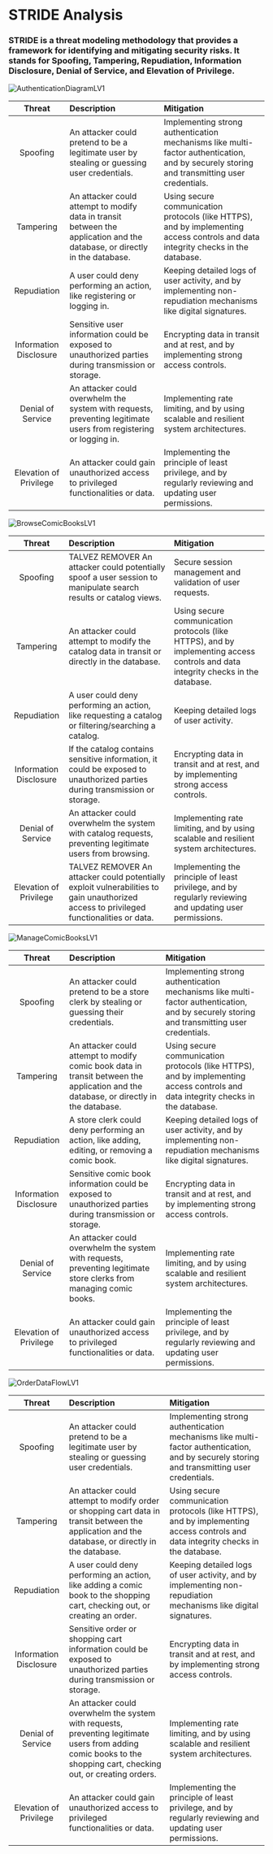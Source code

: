 # STRIDE Analysis

### STRIDE is a threat modeling methodology that provides a framework for identifying and mitigating security risks. It stands for Spoofing, Tampering, Repudiation, Information Disclosure, Denial of Service, and Elevation of Privilege.

![AuthenticationDiagramLV1](../domain/Diagrams/AuthenticationDiagramLV1.jpg)


|       **Threat**       | **Description**                                                                                                            | **Mitigation**                                                                                                                             |
|:----------------------:|:---------------------------------------------------------------------------------------------------------------------------|:-------------------------------------------------------------------------------------------------------------------------------------------|
|        Spoofing        | An attacker could pretend to be a legitimate user by stealing or guessing user credentials.                                | Implementing strong authentication mechanisms like multi-factor authentication, and by securely storing and transmitting user credentials. |
|       Tampering        | An attacker could attempt to modify data in transit between the application and the database, or directly in the database. | Using secure communication protocols (like HTTPS), and by implementing access controls and data integrity checks in the database.          |
|      Repudiation       | A user could deny performing an action, like registering or logging in.                                                    | Keeping detailed logs of user activity, and by implementing non-repudiation mechanisms like digital signatures.                            |
| Information Disclosure | Sensitive user information could be exposed to unauthorized parties during transmission or storage.                        | Encrypting data in transit and at rest, and by implementing strong access controls.                                                        |
|   Denial of Service    | An attacker could overwhelm the system with requests, preventing legitimate users from registering or logging in.          | Implementing rate limiting, and by using scalable and resilient system architectures.                                                      |
| Elevation of Privilege | An attacker could gain unauthorized access to privileged functionalities or data.                                          | Implementing the principle of least privilege, and by regularly reviewing and updating user permissions.                                   |

![BrowseComicBooksLV1](../domain/Diagrams/BrowseComicBooksLV1.jpg)


|       **Threat**       | **Description**                                                                                                                         | **Mitigation**                                                                                                                    |
|:----------------------:|:----------------------------------------------------------------------------------------------------------------------------------------|:----------------------------------------------------------------------------------------------------------------------------------|
|        Spoofing        | TALVEZ REMOVER An attacker could potentially spoof a user session to manipulate search results or catalog views.                        | Secure session management and validation of user requests.                                                                        |
|       Tampering        | An attacker could attempt to modify the catalog data in transit or directly in the database.                                            | Using secure communication protocols (like HTTPS), and by implementing access controls and data integrity checks in the database. |
|      Repudiation       | A user could deny performing an action, like requesting a catalog or filtering/searching a catalog.                                     | Keeping detailed logs of user activity.                                                                                           |
| Information Disclosure | If the catalog contains sensitive information, it could be exposed to unauthorized parties during transmission or storage.              | Encrypting data in transit and at rest, and by implementing strong access controls.                                               |
|   Denial of Service    | An attacker could overwhelm the system with catalog requests, preventing legitimate users from browsing.                                | Implementing rate limiting, and by using scalable and resilient system architectures.                                             |
| Elevation of Privilege | TALVEZ REMOVER An attacker could potentially exploit vulnerabilities to gain unauthorized access to privileged functionalities or data. | Implementing the principle of least privilege, and by regularly reviewing and updating user permissions.                          |

![ManageComicBooksLV1](../domain/Diagrams/ManageComicBooksLV1.jpg)


|       **Threat**       | **Description**                                                                                                                       | **Mitigation**                                                                                                                             |
|:----------------------:|:--------------------------------------------------------------------------------------------------------------------------------------|:-------------------------------------------------------------------------------------------------------------------------------------------|
|        Spoofing        | An attacker could pretend to be a store clerk by stealing or guessing their credentials.                                              | Implementing strong authentication mechanisms like multi-factor authentication, and by securely storing and transmitting user credentials. |
|       Tampering        | An attacker could attempt to modify comic book data in transit between the application and the database, or directly in the database. | Using secure communication protocols (like HTTPS), and by implementing access controls and data integrity checks in the database.          |
|      Repudiation       | A store clerk could deny performing an action, like adding, editing, or removing a comic book.                                        | Keeping detailed logs of user activity, and by implementing non-repudiation mechanisms like digital signatures.                            |
| Information Disclosure | Sensitive comic book information could be exposed to unauthorized parties during transmission or storage.                             | Encrypting data in transit and at rest, and by implementing strong access controls.                                                        |
|   Denial of Service    | An attacker could overwhelm the system with requests, preventing legitimate store clerks from managing comic books.                   | Implementing rate limiting, and by using scalable and resilient system architectures.                                                      |
| Elevation of Privilege | An attacker could gain unauthorized access to privileged functionalities or data.                                                     | Implementing the principle of least privilege, and by regularly reviewing and updating user permissions.                                   |


![OrderDataFlowLV1](../domain/Diagrams/OrderDataFlowLV1.jpg)


|       **Threat**       | **Description**                                                                                                                                                   | **Mitigation**                                                                                                                             |
|:----------------------:|:------------------------------------------------------------------------------------------------------------------------------------------------------------------|:-------------------------------------------------------------------------------------------------------------------------------------------|
|        Spoofing        | An attacker could pretend to be a legitimate user by stealing or guessing user credentials.                                                                       | Implementing strong authentication mechanisms like multi-factor authentication, and by securely storing and transmitting user credentials. |                
|       Tampering        | An attacker could attempt to modify order or shopping cart data in transit between the application and the database, or directly in the database.                 | Using secure communication protocols (like HTTPS), and by implementing access controls and data integrity checks in the database.          |                                                                                                                                            
|      Repudiation       | A user could deny performing an action, like adding a comic book to the shopping cart, checking out, or creating an order.                                        | Keeping detailed logs of user activity, and by implementing non-repudiation mechanisms like digital signatures.                            |                                                                                                                                            
| Information Disclosure | Sensitive order or shopping cart information could be exposed to unauthorized parties during transmission or storage.                                             | Encrypting data in transit and at rest, and by implementing strong access controls.                                                        |                                                                                                                                            
|   Denial of Service    | An attacker could overwhelm the system with requests, preventing legitimate users from adding comic books to the shopping cart, checking out, or creating orders. | Implementing rate limiting, and by using scalable and resilient system architectures.                                                      |                                                                                                                                           
| Elevation of Privilege | An attacker could gain unauthorized access to privileged functionalities or data.                                                                                 | Implementing the principle of least privilege, and by regularly reviewing and updating user permissions.                                   |                                                                                                                                            

